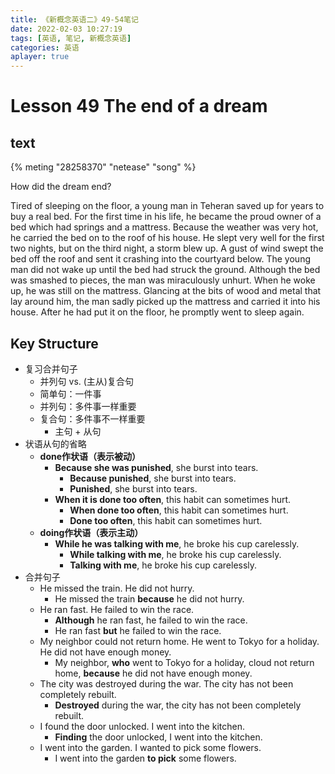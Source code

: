 ```yaml
---
title: 《新概念英语二》49-54笔记
date: 2022-02-03 10:27:19
tags: [英语, 笔记, 新概念英语]
categories: 英语
aplayer: true
---
```


# Lesson 49 The end of a dream

## text
{% meting "28258370" "netease" "song" %}

How did the dream end?

Tired of sleeping on the floor, a young man in Teheran saved up for years to buy a real bed. For the first time in his life, he became the proud owner of a bed which had springs and a mattress. Because the weather was very hot, he carried the bed on to the roof of his house. He slept very well for the first two nights, but on the third night, a storm blew up. A gust of wind swept the bed off the roof and sent it crashing into the courtyard below. The young man did not wake up until the bed had struck the ground. Although the bed was smashed to pieces, the man was miraculously unhurt. When he woke up, he was still on the mattress. Glancing at the bits of wood and metal that lay around him, the man sadly picked up the mattress and carried it into his house. After he had put it on the floor, he promptly went to sleep again.

## Key Structure

- 复习合并句子
    - 并列句 vs. (主从)复合句
    - 简单句：一件事
    - 并列句：多件事一样重要
    - 复合句：多件事不一样重要
        - 主句 + 从句
- 状语从句的省略
    - __done作状语（表示被动）__
        - __Because she was punished__, she burst into tears.
            - __Because punished__, she burst into tears.
            - __Punished__, she burst into tears.
        - __When it is done too often__, this habit can sometimes hurt.
            - __When done too often__, this habit can sometimes hurt.
            - __Done too often__, this habit can sometimes hurt.
    - __doing作状语（表示主动）__
        - __While he was talking with me__, he broke his cup carelessly.
            - __While talking with me__, he broke his cup carelessly.
            - __Talking with me__, he broke his cup carelessly.
- 合并句子
    - He missed the train. He did not hurry.
        - He missed the train __because__ he did not hurry.
    - He ran fast. He failed to win the race.
        - __Although__ he ran fast, he failed to win the race.
        - He ran fast __but__ he failed to win the race.
    - My neighbor could not return home. He went to Tokyo for a holiday. He did not have enough money.
        - My neighbor, __who__ went to Tokyo for a holiday, cloud not return home, __because__ he did not have enough money.
    - The city was destroyed during the war. The city has not been completely rebuilt.
        - __Destroyed__ during the war, the city has not been completely rebuilt.
    - I found the door unlocked. I went into the kitchen.
        - __Finding__ the door unlocked, I went into the kitchen.
    - I went into the garden. I wanted to pick some flowers.
        - I went into the garden __to pick__ some flowers.
